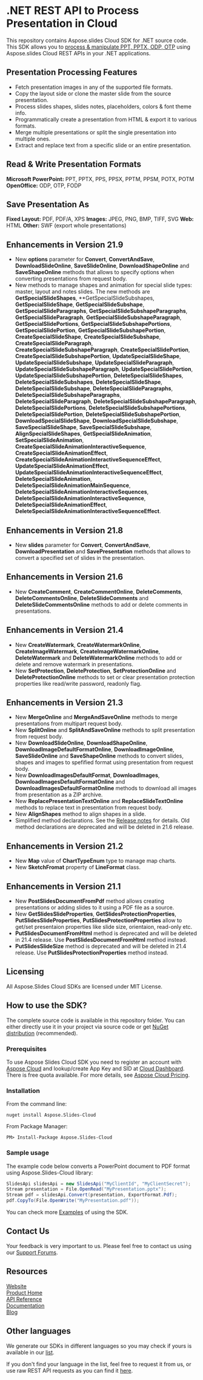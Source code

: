 # .NET REST API to Process Presentation in Cloud
This repository contains Aspose.slides Cloud SDK for .NET source code. This SDK allows you to [process & manipulate PPT, PPTX, ODP, OTP](https://products.aspose.cloud/slides/net) using Aspose.slides Cloud REST APIs in your .NET applications.

## Presentation Processing Features

- Fetch presentation images in any of the supported file formats.
- Copy the layout side or clone the master slide from the source presentation.
- Process slides shapes, slides notes, placeholders, colors & font theme info.
- Programmatically create a presentation from HTML & export it to various formats.
- Merge multiple presentations or split the single presentation into multiple ones.
- Extract and replace text from a specific slide or an entire presentation.

## Read & Write Presentation Formats
**Microsoft PowerPoint:** PPT, PPTX, PPS, PPSX, PPTM, PPSM, POTX, POTM
**OpenOffice:** ODP, OTP, FODP

## Save Presentation As
**Fixed Layout:** PDF, PDF/A, XPS
**Images:** JPEG, PNG, BMP, TIFF, SVG
**Web:** HTML
**Other:** SWF (export whole presentations)

## Enhancements in Version 21.9
* New **options** parameter for **Convert**, **ConvertAndSave**, **DownloadSlideOnline**, **SaveSlideOnline**, **DownloadShapeOnline** and **SaveShapeOnline** methods that allows to specify options when converting presentations from request body.
* New methods to manage shapes and animation for special slide types: master, layout and notes slides. The new methods are **GetSpecialSlideShapes**, **GetSpecialSlideSubshapes, **GetSpecialSlideShape**, **GetSpecialSlideSubshape**, **GetSpecialSlideParagraphs**, **GetSpecialSlideSubshapeParagraphs**, **GetSpecialSlideParagraph**, **GetSpecialSlideSubshapeParagraph**, **GetSpecialSlidePortions**, **GetSpecialSlideSubshapePortions**, **GetSpecialSlidePortion**, **GetSpecialSlideSubshapePortion**, **CreateSpecialSlideShape**, **CreateSpecialSlideSubshape**, **CreateSpecialSlideParagraph**, **CreateSpecialSlideSubshapeParagraph**, **CreateSpecialSlidePortion**, **CreateSpecialSlideSubshapePortion**, **UpdateSpecialSlideShape**, **UpdateSpecialSlideSubshape**, **UpdateSpecialSlideParagraph**, **UpdateSpecialSlideSubshapeParagraph**, **UpdateSpecialSlidePortion**, **UpdateSpecialSlideSubshapePortion**, **DeleteSpecialSlideShapes**, **DeleteSpecialSlideSubshapes**, **DeleteSpecialSlideShape**, **DeleteSpecialSlideSubshape**, **DeleteSpecialSlideParagraphs**, **DeleteSpecialSlideSubshapeParagraphs**, **DeleteSpecialSlideParagraph**, **DeleteSpecialSlideSubshapeParagraph**, **DeleteSpecialSlidePortions**, **DeleteSpecialSlideSubshapePortions**, **DeleteSpecialSlidePortion**, **DeleteSpecialSlideSubshapePortion**, **DownloadSpecialSlideShape**, **DownloadSpecialSlideSubshape**, **SaveSpecialSlideShape**, **SaveSpecialSlideSubshape**, **AlignSpecialSlideShapes**, **GetSpecialSlideAnimation**, **SetSpecialSlideAnimation**, **CreateSpecialSlideAnimationInteractiveSequence**, **CreateSpecialSlideAnimationEffect**, **CreateSpecialSlideAnimationInteractiveSequenceEffect**, **UpdateSpecialSlideAnimationEffect**, **UpdateSpecialSlideAnimationInteractiveSequenceEffect**, **DeleteSpecialSlideAnimation**, **DeleteSpecialSlideAnimationMainSequence**, **DeleteSpecialSlideAnimationInteractiveSequences**, **DeleteSpecialSlideAnimationInteractiveSequence**, **DeleteSpecialSlideAnimationEffect**, **DeleteSpecialSlideAnimationInteractiveSequenceEffect**.

## Enhancements in Version 21.8
* New **slides** parameter for **Convert**, **ConvertAndSave**, **DownloadPresentation** and **SavePresentation** methods that allows to convert a specified set of slides in the presentation.

## Enhancements in Version 21.6
* New **CreateComment**, **CreateCommentOnline**, **DeleteComments**, **DeleteCommentsOnline**, **DeleteSlideComments** and **DeleteSlideCommentsOnline** methods to add or delete comments in presentations.

## Enhancements in Version 21.4
* New **CreateWatermark**, **CreateWatermarkOnline**, **CreateImageWatermark**, **CreateImageWatermarkOnline**, **DeleteWatermark** and **DeleteWatermarkOnline** methods to add or delete and remove watermark in presentations.
* New **SetProtection**, **DeleteProtection**, **SetProtectionOnline** and **DeleteProtectionOnline** methods to set or clear presentation protection properties like read/write password, readonly flag.

## Enhancements in Version 21.3
* New **MergeOnline** and **MergeAndSaveOnline** methods to merge presentations from multipart request body.
* New **SplitOnline** and **SplitAndSaveOnline** methods to split presentation from request body.
* New **DownloadSlideOnline**, **DownloadShapeOnline**, **DownloadImageDefaultFormatOnline**, **DownloadImageOnline**, **SaveSlideOnline** and **SaveShapeOnline** methods to convert slides, shapes and images to spefified format using presentation from request body.
* New **DownloadImagesDefaultFormat**, **DownloadImages**, **DownloadImagesDefaultFormatOnline** and **DownloadImagesDefaultFormatOnline** methods to download all images from presentation as a ZIP archive.
* New **ReplacePresentationTextOnline** and **ReplaceSlideTextOnline** methods to replace text in presentation from request body.
* New **AlignShapes** method to align shapes in a slide.
* Simplified method declarations. See the [Release notes](https://docs.aspose.cloud/slides/aspose-slides-cloud-21-3-release-notes/) for details. Old method declarations are deprecated and will be deleted in 21.6 release.

## Enhancements in Version 21.2
* New **Map** value of **ChartTypeEnum** type to manage map charts.
* New **SketchFromat** property of **LineFormat** class.

## Enhancements in Version 21.1
* New **PostSlidesDocumentFromPdf** method allows creating presentations or adding slides to it using a PDF file as a source.
* New **GetSlidesSlideProperties**, **GetSlidesProtectionProperties**, **PutSlidesSlideProperties**, **PutSlidesProtectionProperties** allow to get/set presentaion properties like slide size, orientaion, read-only etc.
* **PutSlidesDocumentFromHtml** method is deprecated and will be deleted in 21.4 release. Use **PostSlidesDocumentFromHtml** method instead.
* **PutSlidesSlideSize** method is deprecated and will be deleted in 21.4 release. Use **PutSlidesProtectionProperties** method instead.

## Licensing
All Aspose.Slides Cloud SDKs are licensed under MIT License.

## How to use the SDK?

The complete source code is available in this repository folder. You can either directly use it in your project via source code or get [NuGet distribution](https://www.nuget.org/packages/Aspose.Slides-Cloud/) (recommended).

### Prerequisites

To use Aspose Slides Cloud SDK you need to register an account with [Aspose Cloud](https://www.aspose.cloud/) and lookup/create App Key and SID at [Cloud Dashboard](https://dashboard.aspose.cloud/#/apps). There is free quota available. For more details, see [Aspose Cloud Pricing](https://purchase.aspose.cloud/pricing).

### Installation

From the command line:

	nuget install Aspose.Slides-Cloud

From Package Manager:

	PM> Install-Package Aspose.Slides-Cloud

### Sample usage

The example code below converts a PowerPoint document to PDF format using Aspose.Slides-Cloud library:
```csharp
SlidesApi slidesApi = new SlidesApi("MyClientId", "MyClientSecret");
Stream presentation = File.OpenRead("MyPresentation.pptx");
Stream pdf = slidesApi.Convert(presentation, ExportFormat.Pdf);
pdf.CopyTo(File.OpenWrite("MyPresentation.pdf"));
```
You can check more [Examples](Examples) of using the SDK.

## Contact Us

Your feedback is very important to us. Please feel free to contact us using our [Support Forums](https://forum.aspose.cloud/c/slides).

## Resources
 
[Website](https://www.aspose.cloud/)  
[Product Home](https://products.aspose.cloud/slides/family)  
[API Reference](https://apireference.aspose.cloud/slides/)  
[Documentation](https://docs.aspose.cloud/slides/)  
[Blog](https://blog.aspose.cloud/category/slides/)  
 
## Other languages

We generate our SDKs in different languages so you may check if yours is available in our [list](https://github.com/aspose-slides-cloud).
 
If you don't find your language in the list, feel free to request it from us, or use raw REST API requests as you can find it [here](https://products.aspose.cloud/slides/curl).

